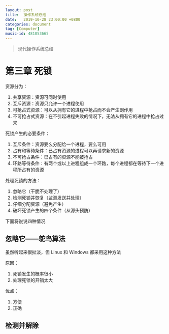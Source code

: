 ```yaml
---
layout: post
title:  操作系统总结
date:   2019-10-28 23:00:00 +0800
categories: document
tag: [Computer]
music-id: 481853665
---
```


> 现代操作系统总结

<!-- more -->

# 第三章 死锁

资源分为：
1. 共享资源：资源可同时使用
2. 互斥资源：资源只允许一个进程使用
  1. 可抢占式资源：可以从拥有它的进程中抢占而不会产生副作用
  2. 不可抢占式资源：在不引起进程失败的情况下，无法从拥有它的进程中抢占过来

死锁产生的必要条件：
1. 互斥条件：资源要么分配给一个进程，要么可用
2. 占有和等待条件：已占有资源的进程可以再请求新的资源
3. 不可抢占条件：已占有的资源不能被抢占
4. 环路等待条件：有两个或以上进程组成一个环路，每个进程都在等待下一个进程所占有的资源

处理死锁的方法：
1. 忽略它（干脆不处理了）
2. 检测死锁并恢复（监测发送并处理）
3. 仔细分配资源（避免产生）
4. 破坏死锁产生的四个条件（从源头预防）

下面将说说四种情况

## 忽略它——鸵鸟算法

虽然听起来很扯淡，但 Linux 和 Windows 都采用这种方法

原因：
1. 死锁发生的概率很小
2. 处理死锁的开销太大

优点：
1. 方便
2. 正确

## 检测并解除